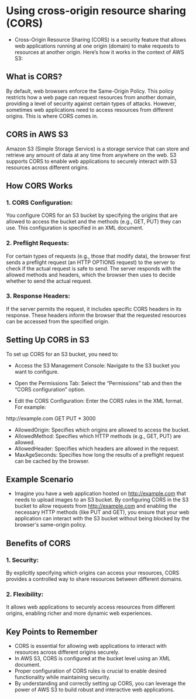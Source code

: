 # Using cross-origin resource sharing (CORS)
* Cross-Origin Resource Sharing (CORS) is a security feature that allows web applications running at one origin (domain) to make requests to resources at another origin. Here’s how it works in the context of AWS S3:
## What is CORS?
By default, web browsers enforce the Same-Origin Policy. This policy restricts how a web page can request resources from another domain, providing a level of security against certain types of attacks. However, sometimes web applications need to access resources from different origins. This is where CORS comes in.
## CORS in AWS S3
Amazon S3 (Simple Storage Service) is a storage service that can store and retrieve any amount of data at any time from anywhere on the web. S3 supports CORS to enable web applications to securely interact with S3 resources across different origins.
## How CORS Works
### 1. CORS Configuration: 
You configure CORS for an S3 bucket by specifying the origins that are allowed to access the bucket and the methods (e.g., GET, PUT) they can use. This configuration is specified in an XML document.
### 2. Preflight Requests: 
For certain types of requests (e.g., those that modify data), the browser first sends a preflight request (an HTTP OPTIONS request) to the server to check if the actual request is safe to send. The server responds with the allowed methods and headers, which the browser then uses to decide whether to send the actual request.
### 3. Response Headers:
If the server permits the request, it includes specific CORS headers in its response. These headers inform the browser that the requested resources can be accessed from the specified origin.
## Setting Up CORS in S3
To set up CORS for an S3 bucket, you need to:
* Access the S3 Management Console: Navigate to the S3 bucket you want to configure.

* Open the Permissions Tab: Select the “Permissions” tab and then the “CORS configuration” option.

* Edit the CORS Configuration: Enter the CORS rules in the XML format. For example:

<CORSConfiguration>
    <CORSRule>
        <AllowedOrigin>http://example.com</AllowedOrigin>
        <AllowedMethod>GET</AllowedMethod>
        <AllowedMethod>PUT</AllowedMethod>
        <AllowedHeader>*</AllowedHeader>
        <MaxAgeSeconds>3000</MaxAgeSeconds>
    </CORSRule>
</CORSConfiguration>


* AllowedOrigin: Specifies which origins are allowed to access the bucket.
* AllowedMethod: Specifies which HTTP methods (e.g., GET, PUT) are allowed.
* AllowedHeader: Specifies which headers are allowed in the request.
* MaxAgeSeconds: Specifies how long the results of a preflight request can be cached by the browser.

## Example Scenario
* Imagine you have a web application hosted on http://example.com that needs to upload images to an S3 bucket. By configuring CORS in the S3 bucket to allow requests from http://example.com and enabling the necessary HTTP methods (like PUT and GET), you ensure that your web application can interact with the S3 bucket without being blocked by the browser's same-origin policy.

## Benefits of CORS
### 1. Security:
 By explicitly specifying which origins can access your resources, CORS provides a controlled way to share resources between different domains.
### 2. Flexibility:
 It allows web applications to securely access resources from different origins, enabling richer and more dynamic web experiences.
## Key Points to Remember
* CORS is essential for allowing web applications to interact with resources across different origins securely.
* In AWS S3, CORS is configured at the bucket level using an XML document.
* Proper configuration of CORS rules is crucial to enable desired functionality while maintaining security.
* By understanding and correctly setting up CORS, you can leverage the power of AWS S3 to build robust and interactive web applications.